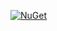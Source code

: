[![NuGet](https://img.shields.io/nuget/v/GenericBuffer.Core.svg?style=flat)](https://www.nuget.org/packages/GenericBuffer.Core/)